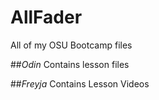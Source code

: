 # AllFader
 All of my OSU Bootcamp files


##*Odin*
Contains lesson files


##*Freyja*
Contains Lesson Videos
